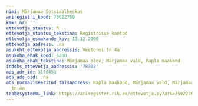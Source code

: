 ```yaml
---
nimi: Märjamaa Sotsiaalkeskus
ariregistri_kood: 75022769
kmkr_nr: ''
ettevotja_staatus: R
ettevotja_staatus_tekstina: Registrisse kantud
ettevotja_esmakande_kpv: 13.12.2000
ettevotja_aadress: .na
asukoht_ettevotja_aadressis: Veetorni tn 4a
asukoha_ehak_kood: 5280
asukoha_ehak_tekstina: Märjamaa alev, Märjamaa vald, Rapla maakond
indeks_ettevotja_aadressis: '78302'
ads_adr_id: 3176451
ads_ads_oid: .na
ads_normaliseeritud_taisaadress: Rapla maakond, Märjamaa vald, Märjamaa alev, Veetorni
  tn 4a
teabesysteemi_link: https://ariregister.rik.ee/ettevotja.py?ark=75022769&ref=rekvisiidid
---
```

